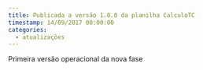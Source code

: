 ```yaml
---
title: Publicada a versão 1.0.0 da planilha CalculoTC
timestamp: 14/09/2017 00:00:00
categories:
  - atualizações
---
```


Primeira versão operacional da nova fase